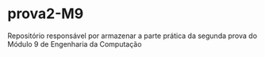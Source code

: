 # prova2-M9
Repositório responsável por armazenar a parte prática da segunda prova do Módulo 9 de Engenharia da Computação
